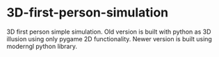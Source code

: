 # 3D-first-person-simulation

3D first person simple simulation.
Old version is built with python as 3D illusion using only pygame 2D functionality.
Newer version is built using moderngl python library.
